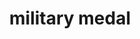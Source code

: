 ---
layout: smileys&emotion
title: military medal
emoji: military_medal
permalink: 🎖.html
image: assets/img/3moji/military_medal.png
---